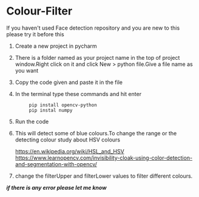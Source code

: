 # Colour-Filter

If you haven't used Face detection repository and you are new to this please try it before this

1. Create a new project in pycharm

2. There is a folder named as your project name in the top of project window.Right click on it and click New > python file.Give a file name as you want

3. Copy the code given and paste it in the file

4. In the terminal type these commands and hit enter

            pip install opencv-python
            pip instal numpy

5. Run the code

6. This will detect some of blue colours.To change the range or the detecting colour study about HSV colours

   https://en.wikipedia.org/wiki/HSL_and_HSV
   https://www.learnopencv.com/invisibility-cloak-using-color-detection-and-segmentation-with-opencv/
            
 
7. change the filterUpper and filterLower values to filter different colours.


 ***if there is any error please let me know***
